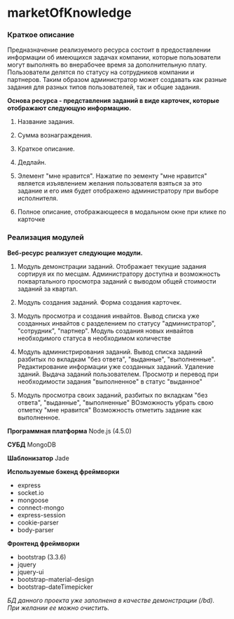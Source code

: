 # marketOfKnowledge
### Краткое описание
Предназначение реализуемого ресурса состоит в предоставлении информации об имеющихся задачах компании, которые пользователи могут выполнять во внерабочее время за дополнительную плату.
Пользователи делятся по статусу на сотрудников компании и партнеров. Таким образом администратор может создавать как разные задания для разных типов пользователей, так и общие задания.

**Основа ресурса - представления заданий в виде карточек, которые отображают следующую информацию.**
1. Название задания.
2. Сумма вознаграждения.
3. Краткое описание.
4. Дедлайн.

5. Элемент "мне нравится". 
Нажатие по эементу "мне нравится" является изъявлением желания пользователя взяться за это задание и его имя будет отображено администратору при выборе исполнителя.

6. Полное описание, отображающееся в модальном окне при клике по карточке

### Реализация модулей
**Веб-ресурс реализует следующие модули.**

1. Модуль демонстрации заданий.
Отображает текущие задания сортируя их по месцам. Администратору доступна и возможность поквартального просмотра заданий с выводом общей стоимости заданий за квартал.

2. Модуль создания заданий.
Форма создания карточек.

3. Модуль просмотра и создания инвайтов.
Вывод списка уже созданных инвайтов с разделением по статусу "администратор", "сотрудник", "партнер".
Модуль создания новых инвайтов необходимого статуса в необходимом количестве

5. Модуль администрирования заданий.
Вывод списка заданий разбитых по вкладкам "без ответа", "выданные", "выполненные".
Редактирование информации уже созданных заданий.
Удаление зданий.
Выдача заданий пользователем.
Просмотр и перевод при необходимости задания "выполненное" в статус "выданное"

6. Модуль просмотра своих заданий, разбитых по вкладкам "без ответа", "выданные", "выполненные"
ВОзможность убрать свою отметку "мне нравится"
Возможность отметить задание как выполненное.


**Программная платформа**
Node.js (4.5.0)

**СУБД**
MongoDB

**Шаблонизатор**
Jade

**Используемые бэкенд фреймворки**
- express
- socket.io
- mongoose
- connect-mongo
- express-session
- cookie-parser
- body-parser

**Фронтенд фреймворки**
- bootstrap (3.3.6)
- jquery
- jquery-ui
- bootstrap-material-design
- bootstrap-dateTimepicker

*БД данного проекта уже заполнена в качестве демонстрации (/bd). При желании ее можно очистить.*
